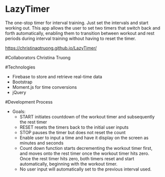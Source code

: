# LazyTimer
The one-stop timer for interval training. Just set the intervals and start working out. This app allows the user to set two timers that switch back and forth automatically, enabling them to transition between workout and rest periods during interval training without having to reset the timer. 

https://christinaqtruong.github.io/LazyTimer/

#Collaborators
Christina Truong


#Technologies
- Firebase to store and retrieve real-time data
- Bootstrap
- Moment.js for time conversions
- jQuery

#Development Process
- Goals:
    - START initiates countdown of the workout timer and subsequently the rest timer
    - RESET resets the timers back to the initial user inputs
    - STOP pauses the timer but does not reset the count
    - Enable user to input a time and have it display on the screen as minutes and seconds
    - Count down function starts decrementing the workout timer first, and moves onto the rest timer once the workout timer hits zero. Once the rest timer hits zero, both timers reset and start automatically, beginning with the workout timer.
    - No user input will automatically set to the previous interval used. 